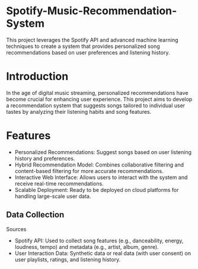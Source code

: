 # Spotify-Music-Recommendation-System
This project leverages the Spotify API and advanced machine learning techniques to create a system that provides personalized song recommendations based on user preferences and listening history.

# Introduction
In the age of digital music streaming, personalized recommendations have become crucial for enhancing user experience. This project aims to develop a recommendation system that suggests songs tailored to individual user tastes by analyzing their listening habits and song features.

# Features
- Personalized Recommendations: Suggest songs based on user listening history and preferences.
- Hybrid Recommendation Model: Combines collaborative filtering and content-based filtering for more accurate recommendations.
- Interactive Web Interface: Allows users to interact with the system and receive real-time recommendations.
- Scalable Deployment: Ready to be deployed on cloud platforms for handling large-scale user data.

## Data Collection
Sources
- Spotify API: Used to collect song features (e.g., danceability, energy, loudness, tempo) and metadata (e.g., artist, album, genre).
- User Interaction Data: Synthetic data or real data (with user consent) on user playlists, ratings, and listening history.
